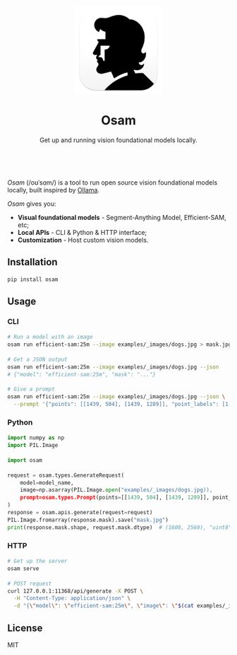 <div align="center">
  <img alt="logo" height="200px" src=".readme/icon.png" >
  <h1>Osam</h1>
  <p>
    Get up and running vision foundational models locally.
  </p>
  <br>
  <br>
  <br>
</div>

*Osam* (/oʊˈsɑm/) is a tool to run open source vision foundational models locally,
built inspired by [Ollama](https://github.com/ollama/ollama).

*Osam* gives you:

- **Visual foundational models** - Segment-Anything Model, Efficient-SAM, etc;
- **Local APIs** - CLI & Python & HTTP interface;
- **Customization** - Host custom vision models.


## Installation

```bash
pip install osam
```


## Usage

### CLI

```bash
# Run a model with an image
osam run efficient-sam:25m --image examples/_images/dogs.jpg > mask.jpg

# Get a JSON output
osam run efficient-sam:25m --image examples/_images/dogs.jpg --json
# {"model": "efficient-sam:25m", "mask": "..."}

# Give a prompt
osam run efficient-sam:25m --image examples/_images/dogs.jpg --json \
  --prompt '{"points": [[1439, 504], [1439, 1289]], "point_labels": [1, 1]}'
```

### Python

```python
import numpy as np
import PIL.Image

import osam

request = osam.types.GenerateRequest(
    model=model_name,
    image=np.asarray(PIL.Image.open("examples/_images/dogs.jpg)),
    prompt=osam.types.Prompt(points=[[1439, 504], [1439, 1289]], point_labels=[1, 1]),
)
response = osam.apis.generate(request=request)
PIL.Image.fromarray(response.mask).save("mask.jpg")
print(response.mask.shape, request.mask.dtype)  # (1600, 2560), "uint8"
```

### HTTP

```bash
# Get up the server
osam serve

# POST request
curl 127.0.0.1:11368/api/generate -X POST \
  -H "Content-Type: application/json" \
  -d "{\"model\": \"efficient-sam:25m\", \"image\": \"$(cat examples/_images/dogs.jpg | base64)\"}"
```

## License

MIT
